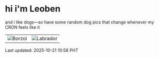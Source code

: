 # hi i'm Leoben

and i like dogs—so have some random dog pics that change whenever my CRON feels like it

|  |  |
|--------|----------|
| ![Borzoi](https://random-dog-vercel.vercel.app/api/random-borzoi?v=1761015494) | ![Labrador](https://random-dog-vercel.vercel.app/api/random-labrador?v=1761015494) |

Last updated: 2025-10-21 10:58 PHT
